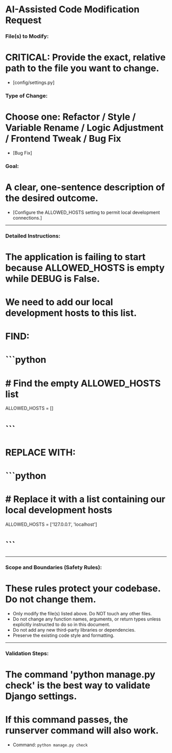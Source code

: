 # AI-Assisted Code Modification Request

### File(s) to Modify:
# CRITICAL: Provide the exact, relative path to the file you want to change.
- [config/settings.py]

### Type of Change:
# Choose one: Refactor / Style / Variable Rename / Logic Adjustment / Frontend Tweak / Bug Fix
- [Bug Fix]

### Goal:
# A clear, one-sentence description of the desired outcome.
- [Configure the ALLOWED_HOSTS setting to permit local development connections.]

---

### Detailed Instructions:

# The application is failing to start because ALLOWED_HOSTS is empty while DEBUG is False.
# We need to add our local development hosts to this list.

# FIND:
# ```python
# # Find the empty ALLOWED_HOSTS list
ALLOWED_HOSTS = []
# ```
#
# REPLACE WITH:
# ```python
# # Replace it with a list containing our local development hosts
ALLOWED_HOSTS = ['127.0.0.1', 'localhost']
# ```

---

### Scope and Boundaries (Safety Rules):

# These rules protect your codebase. Do not change them.
- Only modify the file(s) listed above. Do NOT touch any other files.
- Do not change any function names, arguments, or return types unless explicitly instructed to do so in this document.
- Do not add any new third-party libraries or dependencies.
- Preserve the existing code style and formatting.

---

### Validation Steps:

# The command 'python manage.py check' is the best way to validate Django settings.
# If this command passes, the runserver command will also work.

- Command: `python manage.py check`